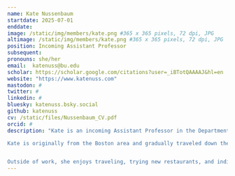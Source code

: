 ```yaml
---
name: Kate Nussenbaum
startdate: 2025-07-01
enddate:
image: /static/img/members/kate.png #365 x 365 pixels, 72 dpi, JPG
altimage: /static/img/members/kate.png #365 x 365 pixels, 72 dpi, JPG
position: Incoming Assistant Professor
subsequent:
pronouns: she/her
email:  katenuss@bu.edu
scholar: https://scholar.google.com/citations?user=_iBTotQAAAAJ&hl=en
website: "https://www.katenuss.com"
mastodon: #
twitter: #
linkedin: #
bluesky: katenuss.bsky.social
github: katenuss
cv: /static/files/Nussenbaum_CV.pdf
orcid: #
description: "Kate is an incoming Assistant Professor in the Department of Psychological and Brain Sciences at Boston University. She is interested in understanding how learning, memory, and decision-making systems change and shape adaptive behavior across development.

Kate is originally from the Boston area and gradually traveled down the east coast to complete her bachelor's degree at Brown University, her Ph.D. at NYU, and postdoctoral training at Princeton (with a brief stint at Oxford for her master's), before returning back to her home state to launch the lab.


Outside of work, she enjoys traveling, trying new restaurants, and indiscriminately watching TV." 
---
```


